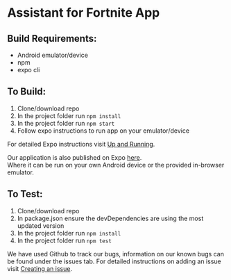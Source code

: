 # Assistant for Fortnite App


## Build Requirements:
- Android emulator/device
- npm
- expo cli

## To Build:

1. Clone/download repo
2. In the project folder run `npm install`
3. In the project folder run `npm start`
4. Follow expo instructions to run app on your emulator/device

For detailed Expo instructions visit [Up and Running](https://docs.expo.io/versions/latest/workflow/up-and-running/).

Our application is also published on Expo [here](https://expo.io/@bowenclow/fortniteAssistant).  
Where it can be run on your own Android device or the provided in-browser emulator.

## To Test:

1. Clone/download repo
2. In package.json ensure the devDependencies are using the most updated version
3. In the project folder run `npm install` 
4. In the project folder run `npm test`

We have used Github to track our bugs, information on our known bugs can be found under the issues tab.
For detailed instructions on adding an issue visit [Creating an issue](https://help.github.com/en/articles/creating-an-issue).
